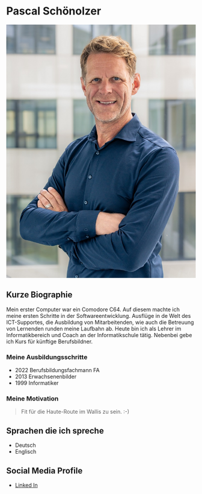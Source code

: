 # Pascal Schönolzer

![Pascal Schönholzer](../img/scpa.jpg)

## Kurze Biographie

Mein erster Computer war ein Comodore C64. Auf diesem machte ich meine ersten Schritte in der Softwareentwicklung.
Ausflüge in de Welt des ICT-Supportes, die Ausbildung von Mitarbeitenden, wie auch die Betreuung von Lernenden runden meine Laufbahn ab.
Heute bin ich als Lehrer im Informatikbereich und Coach an der Informatikschule tätig. Nebenbei gebe ich Kurs für künftige Berufsbildner.

### Meine Ausbildungsschritte

- 2022 Berufsbildungsfachmann FA
- 2013 Erwachsenenbilder 
- 1999 Informatiker

### Meine Motivation

>Fit für die Haute-Route im Wallis zu sein. :-)

## Sprachen die ich spreche

- Deutsch
- Englisch


## Social Media Profile

- [Linked In](www.linkedin.com/in/pascal-schönholzer-29b3b5b0)

